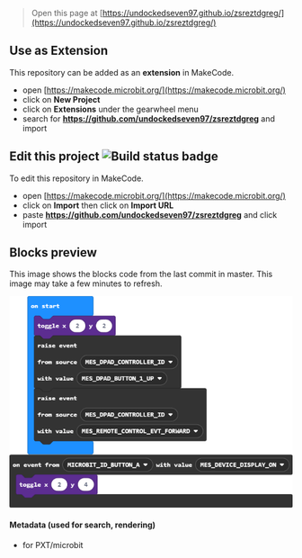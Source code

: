 
> Open this page at [https://undockedseven97.github.io/zsreztdgreg/](https://undockedseven97.github.io/zsreztdgreg/)

## Use as Extension

This repository can be added as an **extension** in MakeCode.

* open [https://makecode.microbit.org/](https://makecode.microbit.org/)
* click on **New Project**
* click on **Extensions** under the gearwheel menu
* search for **https://github.com/undockedseven97/zsreztdgreg** and import

## Edit this project ![Build status badge](https://github.com/undockedseven97/zsreztdgreg/workflows/MakeCode/badge.svg)

To edit this repository in MakeCode.

* open [https://makecode.microbit.org/](https://makecode.microbit.org/)
* click on **Import** then click on **Import URL**
* paste **https://github.com/undockedseven97/zsreztdgreg** and click import

## Blocks preview

This image shows the blocks code from the last commit in master.
This image may take a few minutes to refresh.

![A rendered view of the blocks](https://github.com/undockedseven97/zsreztdgreg/raw/master/.github/makecode/blocks.png)

#### Metadata (used for search, rendering)

* for PXT/microbit
<script src="https://makecode.com/gh-pages-embed.js"></script><script>makeCodeRender("{{ site.makecode.home_url }}", "{{ site.github.owner_name }}/{{ site.github.repository_name }}");</script>
